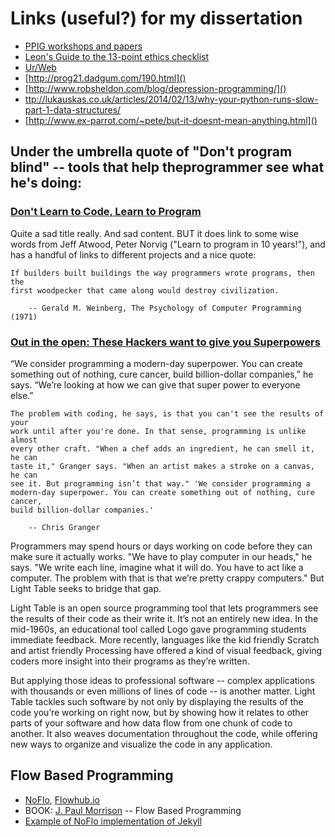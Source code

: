 # Links (useful?) for my dissertation

* [PPIG workshops and papers](http://www.ppig.org/workshops/)
* [Leon's Guide to the 13-point ethics
  checklist](http://www.cs.bath.ac.uk/Leon/pages/ethics.shtml#checklist)
* [Ur/Web](http://www.impredicative.com/ur/)
* [http://prog21.dadgum.com/190.html]()
* [http://www.robsheldon.com/blog/depression-programming/]()
* [ttp://lukauskas.co.uk/articles/2014/02/13/why-your-python-runs-slow-part-1-data-structures/]()
* [http://www.ex-parrot.com/~pete/but-it-doesnt-mean-anything.html]()

## Under the umbrella quote of "Don't program blind" -- tools that help theprogrammer see what he's doing:

### [Don't Learn to Code, Learn to Program]

Quite a sad title really. And sad content. BUT it does link to some wise words
from Jeff Atwood, Peter Norvig ("Learn to program in 10 years!"), and has a
handful of links to different projects and a nice quote:

    If builders built buildings the way programmers wrote programs, then the
    first woodpecker that came along would destroy civilization.

        -- Gerald M. Weinberg, The Psychology of Computer Programming (1971)


### [Out in the open: These Hackers want to give you Superpowers]

“We consider programming a modern-day superpower. You can create something out
of nothing, cure cancer, build billion-dollar companies,” he says.  “We’re
looking at how we can give that super power to everyone else.”
    

    The problem with coding, he says, is that you can't see the results of your
    work until after you're done. In that sense, programming is unlike almost
    every other craft. "When a chef adds an ingredient, he can smell it, he can
    taste it," Granger says. "When an artist makes a stroke on a canvas, he can
    see it. But programming isn’t that way." 'We consider programming a
    modern-day superpower. You can create something out of nothing, cure cancer,
    build billion-dollar companies.'
    
        -- Chris Granger
    

Programmers may spend hours or days working on code before they can make sure it
actually works. "We have to play computer in our heads," he says.  "We write
each line, imagine what it will do. You have to act like a computer. The problem
with that is that we’re pretty crappy computers." But Light Table seeks to
bridge that gap.


Light Table is an open source programming tool that lets programmers see the
results of their code as their write it. It’s not an entirely new idea. In the
mid-1960s, an educational tool called Logo gave programming students immediate
feedback. More recently, languages like the kid friendly Scratch and artist
friendly Processing have offered a kind of visual feedback, giving coders more
insight into their programs as they’re written.


But applying those ideas to professional software -- complex applications with
thousands or even millions of lines of code -- is another matter. Light Table
tackles such software by not only by displaying the results of the code you’re
working on right now, but by showing how it relates to other parts of your
software and how data flow from one chunk of code to another.  It also weaves
documentation throughout the code, while offering new ways to organize and
visualize the code in any application.

## Flow Based Programming

* [NoFlo](http://noflojs.org/), [Flowhub.io](http://flowhub.io/)
* BOOK: [J. Paul Morrison](http://www.jpaulmorrison.com/fbp/) -- Flow Based
  Programming
* [Example of NoFlo implementation of
  Jekyll](https://github.com/the-grid/noflo-jekyll)

[Don't Learn to Code, Learn to Program]: http://johnkurkowski.com/posts/dont-learn-to-code-learn-to-program-but-come-back-in-10-years
[Out in the open: These Hackers want to give you Superpowers]: http://www.wired.com/wiredenterprise/2014/01/light-table
